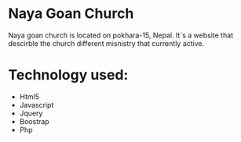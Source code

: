 # Naya Goan Church

Naya goan church is located on pokhara-15, Nepal. It`s a website that descirble the church different misnistry that currently active.  

# Technology used:
  - Html5
  - Javascript
  - Jquery
  - Boostrap
  - Php
